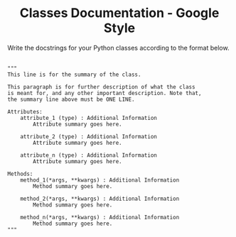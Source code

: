 <h1 align="center">Classes Documentation - Google Style</h1>
Write the docstrings for your Python classes according to the format below. <br /> <br />

```
"""
This line is for the summary of the class.

This paragraph is for further description of what the class
is meant for, and any other important description. Note that,
the summary line above must be ONE LINE.

Attributes:
    attribute_1 (type) : Additional Information
        Attribute summary goes here.
    
    attribute_2 (type) : Additional Information
        Attribute summary goes here.

    attribute_n (type) : Additional Information
        Attribute summary goes here.

Methods:
    method_1(*args, **kwargs) : Additional Information
        Method summary goes here.

    method_2(*args, **kwargs) : Additional Information
        Method summary goes here.

    method_n(*args, **kwargs) : Additional Information
        Method summary goes here.
"""
```